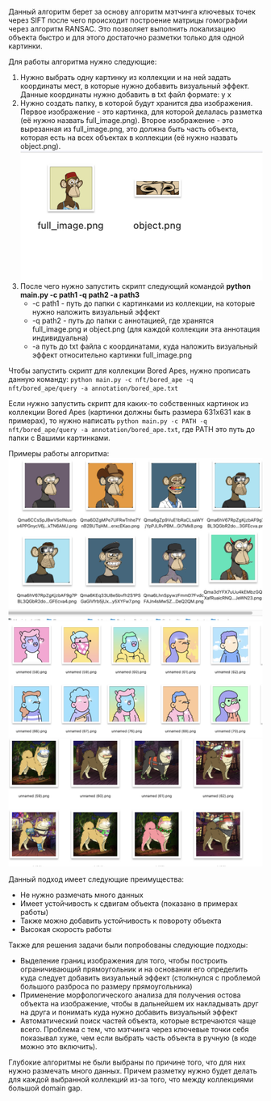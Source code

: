 Данный алгоритм берет за основу алгоритм мэтчинга ключевых точек через SIFT после чего происходит
построение матрицы гомографии через алгоритм RANSAC. Это позволяет выполнить локализацию объекта быстро
и для этого достаточно разметки только для одной картинки.

Для работы алгоритма нужно следующие:
1. Нужно выбрать одну картинку из коллекции и на ней задать координаты мест,
в которые нужно добавить визуальный эффект. Данные координаты нужно добавить в txt файл
формате: y x
2. Нужно создать папку, в которой будут хранится два изображения. Первое изображение - это картинка,
для которой делалась разметка (её нужно назвать full_image.png). Второе изображение - это вырезанная из full_image.png,
это должна быть часть объекта, которая есть на всех объектах в коллекции (её нужно назвать object.png). 
![](for_readme/1.png)
3. После чего нужно запустить скрипт следующий командой **python main.py -c path1 -q path2 -a path3**
   * -c path1 - путь до папки с картинками из коллекции, на которые нужно наложить визуальный эффект
   * -q path2 - путь до папки с аннотацией, где хранятся full_image.png и object.png (для каждой коллекции
эта аннотация индивидуальна)
   * -a путь до txt файла c координатами, куда наложить визуальный эффект относительно картинки full_image.png

Чтобы запустить скрипт для коллекции Bored Apes, нужно прописать данную команду:
`python main.py -c nft/bored_ape -q nft/bored_ape/query -a annotation/bored_ape.txt`

Если нужно запустить скрипт для каких-то собственных картинок из коллекции Bored Apes (картинки должны быть размера 631x631 как в примерах), то нужно написать
`python main.py -c PATH -q nft/bored_ape/query -a annotation/bored_ape.txt`, где PATH это путь до папки с Вашими картинками.

Примеры работы алгоритма:
![](for_readme/2.png)
![](for_readme/3.png)
![](for_readme/4.png)

Данный подход имеет следующие преимущества:
* Не нужно размечать много данных
* Имеет устойчивость к сдвигам объекта (показано в примерах работы)
* Также можно добавить устойчивость к повороту объекта
* Высокая скорость работы

Также для решения задачи были попробованы следующие подходы:
* Выделение границ изображения для того, чтобы построить ограничивающий прямоугольник и на основании его определить куда
следует добавить визуальный эффект (столкнулся с проблемой большого разброса по размеру прямоугольника)
* Применение морфологического анализа для получения остова объекта на изображение, чтобы в дальнейшем их
накладывать друг на друга и понимать куда нужно добавить визуальный эффект
* Автоматический поиск частей объекта, которые встречаются чаще всего. Проблема с тем, что мэтчинга через ключевые точки
себя показывал хуже, чем если выбрать часть объекта в ручную (в коде можно это включить).

Глубокие алгоритмы не были выбраны по причине того, что для них нужно размечать много данных. Причем разметку нужно будет делать
для каждой выбранной коллекций из-за того, что между коллекциями большой domain gap. 


